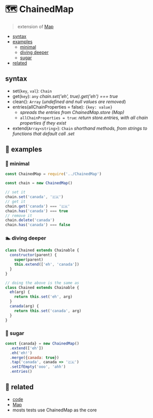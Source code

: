 # 🗺 ChainedMap

> extension of [Map][map]

- [syntax](#syntax)
- [examples](#-examples)
  - [minimal](#-minimal)
  - [diving deeper](#-diving-deeper)
  - [sugar](#-sugar)
- [related](#-related)

## syntax

- set(`key`, `val`): `Chain`
- get(`key`): `any` _chain.set('eh', true).get('eh') === true_
- clean(): `Array` (_undefined and null values are removed_)
- entries(allChainProperties = false): `{key: value}`
  - _spreads the entries from ChainedMap.store (Map)_
  - `allChainProperties = true`: _return store.entries, with all chain properties if they exist_
- extend(`Array<string>`): `Chain` _shorthand methods, from strings to functions that default call .set_

## 📘 examples

### 👾 minimal

```js
const ChainedMap = require('../ChainedMap')

const chain = new ChainedMap()

// set it
chain.set('canada', '🇨🇦')
// get it
chain.get('canada') === '🇨🇦'
chain.has('canada') === true
// remove it
chain.delete('canada')
chain.has('canada') === false
```

### 🏊 diving deeper

```js
class Chained extends Chainable {
  constructor(parent) {
    super(parent)
    this.extend(['eh', 'canada'])
  }
}

// doing the above is the same as
class Chained extends Chainable {
  eh(arg) {
    return this.set('eh', arg)
  }
  canada(arg) {
    return this.set('canada', arg)
  }
}
```

### 🍬 sugar

```js
const {canada} = new ChainedMap()
  .extend(['eh'])
  .eh('eh!')
  .merge({canada: true})
  .tap('canada', canada => '🇨🇦')
  .setIfEmpty('ooo', 'ahh')
  .entries()
```

## 🔗 related

- [code][code]
- [Map][map]
- mosts tests use ChainedMap as the core

[code]: https://github.com/fluents/chain-able/tree/master/src/ChainedMap.js
[map]: https://ponyfoo.com/articles/es6-maps-in-depth
